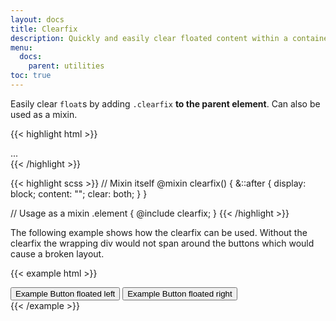 ```yaml
---
layout: docs
title: Clearfix
description: Quickly and easily clear floated content within a container by adding a clearfix utility.
menu:
  docs:
    parent: utilities
toc: true
---
```


Easily clear `float`s by adding `.clearfix` **to the parent element**. Can also be used as a mixin.

{{< highlight html >}}
<div class="clearfix">...</div>
{{< /highlight >}}

{{< highlight scss >}}
// Mixin itself
@mixin clearfix() {
  &::after {
    display: block;
    content: "";
    clear: both;
  }
}

// Usage as a mixin
.element {
  @include clearfix;
}
{{< /highlight >}}

The following example shows how the clearfix can be used. Without the clearfix the wrapping div would not span around the buttons which would cause a broken layout.

{{< example html >}}
<div class="bg-info clearfix">
  <button type="button" class="btn btn-secondary float-left">Example Button floated left</button>
  <button type="button" class="btn btn-secondary float-right">Example Button floated right</button>
</div>
{{< /example >}}
